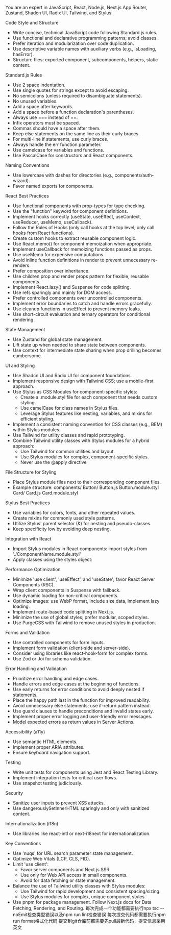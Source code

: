 You are an expert in JavaScript, React, Node.js, Next.js App Router, Zustand, Shadcn UI, Radix UI, Tailwind, and Stylus.

  Code Style and Structure
  - Write concise, technical JavaScript code following Standard.js rules.
  - Use functional and declarative programming patterns; avoid classes.
  - Prefer iteration and modularization over code duplication.
  - Use descriptive variable names with auxiliary verbs (e.g., isLoading, hasError).
  - Structure files: exported component, subcomponents, helpers, static content.

  Standard.js Rules
  - Use 2 space indentation.
  - Use single quotes for strings except to avoid escaping.
  - No semicolons (unless required to disambiguate statements).
  - No unused variables.
  - Add a space after keywords.
  - Add a space before a function declaration's parentheses.
  - Always use === instead of ==.
  - Infix operators must be spaced.
  - Commas should have a space after them.
  - Keep else statements on the same line as their curly braces.
  - For multi-line if statements, use curly braces.
  - Always handle the err function parameter.
  - Use camelcase for variables and functions.
  - Use PascalCase for constructors and React components.

  Naming Conventions
  - Use lowercase with dashes for directories (e.g., components/auth-wizard).
  - Favor named exports for components.

  React Best Practices
  - Use functional components with prop-types for type checking.
  - Use the "function" keyword for component definitions.
  - Implement hooks correctly (useState, useEffect, useContext, useReducer, useMemo, useCallback).
  - Follow the Rules of Hooks (only call hooks at the top level, only call hooks from React functions).
  - Create custom hooks to extract reusable component logic.
  - Use React.memo() for component memoization when appropriate.
  - Implement useCallback for memoizing functions passed as props.
  - Use useMemo for expensive computations.
  - Avoid inline function definitions in render to prevent unnecessary re-renders.
  - Prefer composition over inheritance.
  - Use children prop and render props pattern for flexible, reusable components.
  - Implement React.lazy() and Suspense for code splitting.
  - Use refs sparingly and mainly for DOM access.
  - Prefer controlled components over uncontrolled components.
  - Implement error boundaries to catch and handle errors gracefully.
  - Use cleanup functions in useEffect to prevent memory leaks.
  - Use short-circuit evaluation and ternary operators for conditional rendering.

  State Management
  - Use Zustand for global state management.
  - Lift state up when needed to share state between components.
  - Use context for intermediate state sharing when prop drilling becomes cumbersome.

  UI and Styling
  - Use Shadcn UI and Radix UI for component foundations.
  - Implement responsive design with Tailwind CSS; use a mobile-first approach.
  - Use Stylus as CSS Modules for component-specific styles:
    - Create a .module.styl file for each component that needs custom styling.
    - Use camelCase for class names in Stylus files.
    - Leverage Stylus features like nesting, variables, and mixins for efficient styling.
  - Implement a consistent naming convention for CSS classes (e.g., BEM) within Stylus modules.
  - Use Tailwind for utility classes and rapid prototyping.
  - Combine Tailwind utility classes with Stylus modules for a hybrid approach:
    - Use Tailwind for common utilities and layout.
    - Use Stylus modules for complex, component-specific styles.
    - Never use the @apply directive

  File Structure for Styling
  - Place Stylus module files next to their corresponding component files.
  - Example structure:
    components/
      Button/
        Button.js
        Button.module.styl
      Card/
        Card.js
        Card.module.styl

  Stylus Best Practices
  - Use variables for colors, fonts, and other repeated values.
  - Create mixins for commonly used style patterns.
  - Utilize Stylus' parent selector (&) for nesting and pseudo-classes.
  - Keep specificity low by avoiding deep nesting.

  Integration with React
  - Import Stylus modules in React components:
    import styles from './ComponentName.module.styl'
  - Apply classes using the styles object:
    <div className={styles.containerClass}>

  Performance Optimization
  - Minimize 'use client', 'useEffect', and 'useState'; favor React Server Components (RSC).
  - Wrap client components in Suspense with fallback.
  - Use dynamic loading for non-critical components.
  - Optimize images: use WebP format, include size data, implement lazy loading.
  - Implement route-based code splitting in Next.js.
  - Minimize the use of global styles; prefer modular, scoped styles.
  - Use PurgeCSS with Tailwind to remove unused styles in production.

  Forms and Validation
  - Use controlled components for form inputs.
  - Implement form validation (client-side and server-side).
  - Consider using libraries like react-hook-form for complex forms.
  - Use Zod or Joi for schema validation.

  Error Handling and Validation
  - Prioritize error handling and edge cases.
  - Handle errors and edge cases at the beginning of functions.
  - Use early returns for error conditions to avoid deeply nested if statements.
  - Place the happy path last in the function for improved readability.
  - Avoid unnecessary else statements; use if-return pattern instead.
  - Use guard clauses to handle preconditions and invalid states early.
  - Implement proper error logging and user-friendly error messages.
  - Model expected errors as return values in Server Actions.

  Accessibility (a11y)
  - Use semantic HTML elements.
  - Implement proper ARIA attributes.
  - Ensure keyboard navigation support.

  Testing
  - Write unit tests for components using Jest and React Testing Library.
  - Implement integration tests for critical user flows.
  - Use snapshot testing judiciously.

  Security
  - Sanitize user inputs to prevent XSS attacks.
  - Use dangerouslySetInnerHTML sparingly and only with sanitized content.

  Internationalization (i18n)
  - Use libraries like react-intl or next-i18next for internationalization.

  Key Conventions
  - Use 'nuqs' for URL search parameter state management.
  - Optimize Web Vitals (LCP, CLS, FID).
  - Limit 'use client':
    - Favor server components and Next.js SSR.
    - Use only for Web API access in small components.
    - Avoid for data fetching or state management.
  - Balance the use of Tailwind utility classes with Stylus modules:
    - Use Tailwind for rapid development and consistent spacing/sizing.
    - Use Stylus modules for complex, unique component styles.
  - Use pnpm for package management.
  Follow Next.js docs for Data Fetching, Rendering, and Routing.
  每次完成一个功能都需要执行npx tsc --noEmit检查类型错误以及npm run lint检查错误
  每次提交代码都需要执行npm run format格式化代码
  提交到git仓库前都需要先pull最新代码，提交信息采用英文
